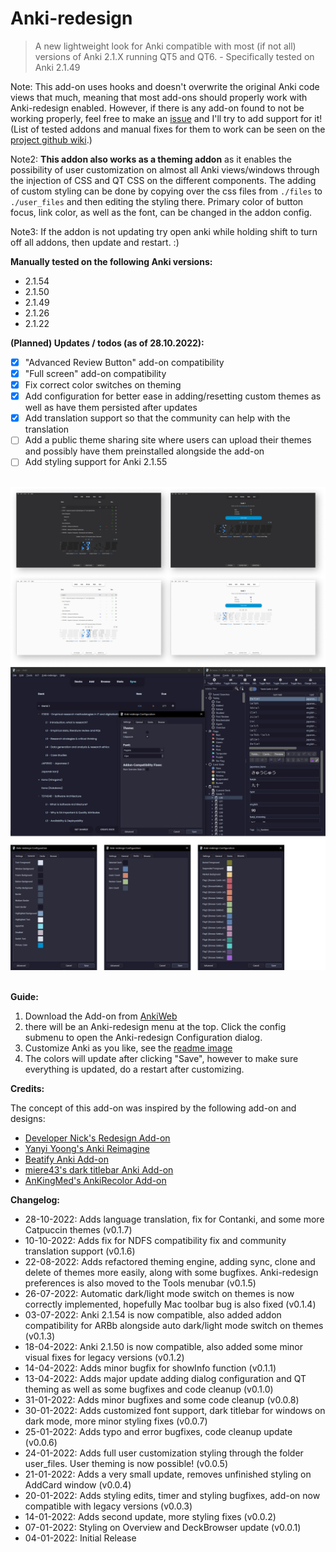 # Anki-redesign

> A new lightweight look for Anki compatible with most (if not all) versions of Anki 2.1.X running QT5 and QT6. - Specifically tested on Anki 2.1.49

Note: This add-on uses hooks and doesn't overwrite the original Anki code views that much, meaning that most add-ons should properly work with Anki-redesign enabled. However, if there is any add-on found to not be working properly, feel free to make an [issue](https://github.com/Shirajuki/anki-redesign/issues) and I'll try to add support for it!
(List of tested addons and manual fixes for them to work can be seen on the [project github wiki](https://github.com/Shirajuki/anki-redesign/wiki/Compatible-Add-ons-for-Anki-2.1).)

Note2: <b>This addon also works as a theming addon</b> as it enables the possibility of user customization on almost all Anki views/windows through the injection of CSS and QT CSS on the different components. The adding of custom styling can be done by copying over the css files from `./files` to `./user_files` and then editing the styling there. Primary color of button focus, link color, as well as the font, can be changed in the addon config.

Note3: If the addon is not updating try open anki while holding shift to turn off all addons, then update and restart. :)

**Manually tested on the following Anki versions:**

- 2.1.54
- 2.1.50
- 2.1.49
- 2.1.26
- 2.1.22

**(Planned) Updates / todos (as of 28.10.2022):**

- [x] "Advanced Review Button" add-on compatibility
- [x] "Full screen" add-on compatibility
- [x] Fix correct color switches on theming
- [x] Add configuration for better ease in adding/resetting custom themes as well as have them persisted after updates
- [x] Add translation support so that the community can help with the translation
- [ ] Add a public theme sharing site where users can upload their themes and possibly have them preinstalled alongside the add-on
- [ ] Add styling support for Anki 2.1.55

<br/>
<div><img src="./screenshots/ui-half.png"></div>
<div><img src="./screenshots/dialog.png"></div>
<br/>

**Guide:**

1. Download the Add-on from [AnkiWeb](https://ankiweb.net/shared/info/308574457)
2. there will be an Anki-redesign menu at the top. Click the config submenu to open the Anki-redesign Configuration dialog.
3. Customize Anki as you like, see the [readme image](https://raw.githubusercontent.com/Shirajuki/anki-redesign/main/screenshots/guide.png)
4. The colors will update after clicking "Save", however to make sure everything is updated, do a restart after customizing.

**Credits:**

The concept of this add-on was inspired by the following add-on and designs:

- [Developer Nick's Redesign Add-on](https://github.com/nickdvlpr/Redesign)
- [Yanyi Yoong's Anki Reimagine](https://www.behance.net/gallery/50253077/Anki-Reimagine)
- [Beatify Anki Add-on](https://github.com/ShoroukAziz/Beautify-Anki)
- [miere43's dark titlebar Anki Add-on](https://github.com/miere43/anki-dark-titlebar)
- [AnKingMed's AnkiRecolor Add-on](https://github.com/AnKingMed/AnkiRecolor)

**Changelog:**

- 28-10-2022: Adds language translation, fix for Contanki, and some more Catpuccin themes (v0.1.7)
- 10-10-2022: Adds fix for NDFS compatibility fix and community translation support (v0.1.6)
- 22-08-2022: Adds refactored theming engine, adding sync, clone and delete of themes more easily, along with some bugfixes. Anki-redesign preferences is also moved to the Tools menubar (v0.1.5)
- 26-07-2022: Automatic dark/light mode switch on themes is now correctly implemented, hopefully Mac toolbar bug is also fixed (v0.1.4)
- 03-07-2022: Anki 2.1.54 is now compatible, also added addon compatibility for ARBb alongside auto dark/light mode switch on themes (v0.1.3)
- 18-04-2022: Anki 2.1.50 is now compatible, also added some minor visual fixes for legacy versions (v0.1.2)
- 14-04-2022: Adds minor bugfix for showInfo function (v0.1.1)
- 13-04-2022: Adds major update adding dialog configuration and QT theming as well as some bugfixes and code cleanup (v0.1.0)
- 31-01-2022: Adds minor bugfixes and some code cleanup (v0.0.8)
- 30-01-2022: Adds customized font support, dark titlebar for windows on dark mode, more minor styling fixes (v0.0.7)
- 25-01-2022: Adds typo and error bugfixes, code cleanup update (v0.0.6)
- 24-01-2022: Adds full user customization styling through the folder user_files. User theming is now possible! (v0.0.5)
- 21-01-2022: Adds a very small update, removes unfinished styling on AddCard window (v0.0.4)
- 20-01-2022: Adds styling edits, timer and styling bugfixes, add-on now compatible with legacy versions (v0.0.3)
- 14-01-2022: Adds second update, more styling fixes (v0.0.2)
- 07-01-2022: Styling on Overview and DeckBrowser update (v0.0.1)
- 04-01-2022: Initial Release
